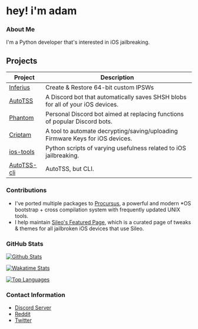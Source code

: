 # hey! i'm adam

### About Me
I'm a Python developer that's interested in iOS jailbreaking.

## Projects
| Project                                                   | Description                                                                    |
|-----------------------------------------------------------|--------------------------------------------------------------------------------|
| [Inferius](https://github.com/m1stadev/Inferius)          | Create & Restore 64-bit custom IPSWs                                           |
| [AutoTSS](https://github.com/m1stadev/AutoTSS)            | A Discord bot that automatically saves SHSH blobs for all of your iOS devices. |
| [Phantom](https://github.com/m1stadev/Phantom)            | Personal Discord bot aimed at replacing functions of popular Discord bots.     |
| [Criptam](https://github.com/m1stadev/Criptam)            | A tool to automate decrypting/saving/uploading Firmware Keys for iOS devices.  |
| [ios-tools](https://github.com/m1stadev/ios-tools)        | Python scripts of varying usefulness related to iOS jailbreaking.              |
| [AutoTSS-cli](https://github.com/m1stadev/autotss-cli)    | AutoTSS, but CLI.                                                              |

### Contributions
- I've ported multiple packages to [Procursus](https://github.com/ProcursusTeam/Procursus), a powerful and modern *OS bootstrap + cross compilation system with frequently updated UNIX tools.
- I help maintain [Sileo's Featured Page](https://github.com/Sileo/featuredpage), which is a curated page of tweaks & themes for all jailbroken iOS devices that use Sileo.

### GitHub Stats

[![Github Stats](https://github-readme-stats.vercel.app/api?username=m1stadev&show_icons=true&count_private=true&theme=dark)](https://github.com/m1stadev)

[![Wakatime Stats](https://github-readme-stats.vercel.app/api/wakatime?username=m1stadev&theme=dark)](https://github.com/m1stadev)

[![Top Languages](https://github-readme-stats.vercel.app/api/top-langs/?username=m1stadev&layout=compact&langs_count=6&hide=assembly&theme=dark)](https://github.com/m1stadev)

### Contact Information
- [Discord Server](https://m1sta.xyz/discord)
- [Reddit](https://m1sta.xyz/reddit)
- [Twitter](https://m1sta.xyz/twitter)
